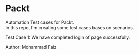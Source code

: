 # Packt
Automation Test cases for Packt.
<br>
In this repo, I'm creating some test cases bases on scenarios.

Test Case 1:
We have completed login of page successfully.

Author: Mohammad Faiz
